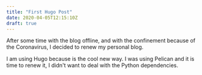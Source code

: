 ```yaml
---
title: "First Hugo Post"
date: 2020-04-05T12:15:10Z
draft: true
---
```


After some time with the blog offline, and with the confinement because of the Coronavirus, I decided to renew my personal blog.

I am using Hugo because is the cool new way. I was using Pelican and it is time to renew it, I didn't want to deal with the Python dependencies.


